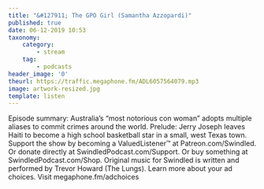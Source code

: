 ```yaml
---
title: "&#127911; The GPO Girl (Samantha Azzopardi)"
published: true
date: 06-12-2019 10:53
taxonomy:
    category:
        - stream
    tag:
        - podcasts
header_image: '0'
theurl: https://traffic.megaphone.fm/ADL6057564079.mp3
image: artwork-resized.jpg
template: listen
--- 
```

Episode summary: Australia’s “most notorious con woman” adopts multiple aliases to commit crimes around the world. Prelude: Jerry Joseph leaves Haiti to become a high school basketball star in a small, west Texas town. Support the show by becoming a ValuedListener™ at Patreon.com/Swindled. Or donate directly at SwindledPodcast.com/Support. Or buy something at SwindledPodcast.com/Shop. Original music for Swindled is written and performed by Trevor Howard (The Lungs). Learn more about your ad choices. Visit megaphone.fm/adchoices
